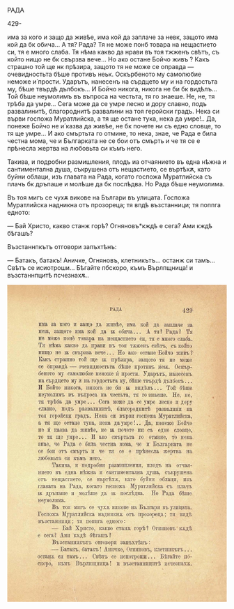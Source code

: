 ﻿РАДА

429-

има за кого и защо да живѣе, има кой да заплаче за невк, защото има кой да бк обича... А тя? Рада? Тя не може понб товара на нещастието си, тя е много слаба. Тя нѣма какво да нрави въ тоя тжженъ свѣтъ, съ който нищо не бк свързва вече... Но ако остане Бойчо живъ ? Какъ страшно той ще нк прѣзира, защото тя не може се оправда — очевидностьта бѣше противъ неьк. Оскърбеното му самолюбие неможе и́ прости. Ударътъ, нанесенъ на сърдцето му и на гордостьта му, бѣше твърдѣ дълбокъ... И Бойчо никога, никога не би бк видѣлъ... Той бѣше неумолимъ въ въпроса на честьта, тя го знаеше. Не, не, тя трѣба да умре... Сега може да се умре лесно и дору славно, подъ развалинитѣ, благороднитѣ развалини на тоя геройски градъ. Нека си върви госпожа Муратлийска, а тя ще остане тука, нека да умре!.. Да, понеже Бойчо не и́ казва да живѣе, не бк почете ни съ едно словце, то тя ще умре... И ако смъртьта го отмине, то нека, знае, че Рада е била честна мома, че и Българката не се бои отъ смърть и че тя се е прѣнесла жертва на любовьта си къмъ него.

Такива, и подробни размишления, плодъ иа отчаянието въ една нѣжна и сантиментална душа, съкрушена отъ нещастието, се въртѣхѫ, като буйни облаци, изъ главата на Рада, когато госпожа Муратлийска съ плачъ бк дръпаше и молѣше да бк послѣдва. Но Рада бѣше неумолима.

Въ тоя мигъ се чухѫ викове на Българи въ улицата. Госпожа Муратлийска надникна отъ прозореца; тя впдѣ възстанници; тя поппга едното:

— Бай Христо, какво станж горѣ? Огняновъ*кждѣ е сега? Ами кждѣ бѣгашъ?

Възстаннпкътъ отговори запъхтѣнъ:

— Батакъ, батакъ! Аничке, Огняновъ, клетникътъ... останж си тамъ... Свѣтъ се исиотроши... Бѣгайте пбскоро, къмъ Върлпщница! и възстаннпцитѣ псчезнахѫ..

![original](images/478.jpg)


